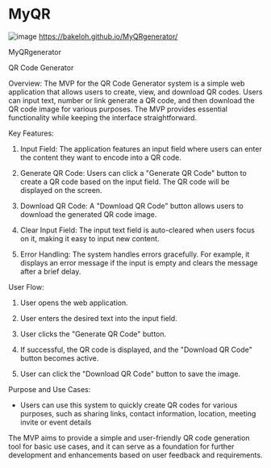 # MyQR



![image](https://github.com/Bakeloh/MyQRgenerator/assets/45384444/a160be41-f7be-405b-aac1-2321a1768051)
https://bakeloh.github.io/MyQRgenerator/ 


MyQRgenerator




QR Code Generator

Overview:
The MVP for the QR Code Generator system is a simple web application that allows users to create, view, and download QR codes. Users can input text, number or link generate a QR code, and then download the QR code image for various purposes. The MVP provides essential functionality while keeping the interface straightforward.

Key Features:

1. Input  Field: The application features an input  field where users can enter the content they want to encode into a QR code.

2. Generate QR Code: Users can click a "Generate QR Code" button to create a QR code based on the input field. The QR code will be displayed on the screen.

3. Download QR Code: A "Download QR Code" button allows users to download the generated QR code image.

4. Clear Input Field: The input text field is auto-cleared when users focus on it, making it easy to input new content.

5. Error Handling: The system handles errors gracefully. For example, it displays an error message if the input is empty and clears the message after a brief delay.

User Flow:

1. User opens the web application.

2. User enters the desired text into the input field.

3. User clicks the "Generate QR Code" button.

4. If successful, the QR code is displayed, and the "Download QR Code" button becomes active.

5. User can click the "Download QR Code" button to save the image.

Purpose and Use Cases:

- Users can use this system to quickly create QR codes for various purposes, such as sharing links, contact information, location, meeting invite or event details
  

The MVP aims to provide a simple and user-friendly QR code generation tool for basic use cases, and it can serve as a foundation for further development and enhancements based on user feedback and requirements.



